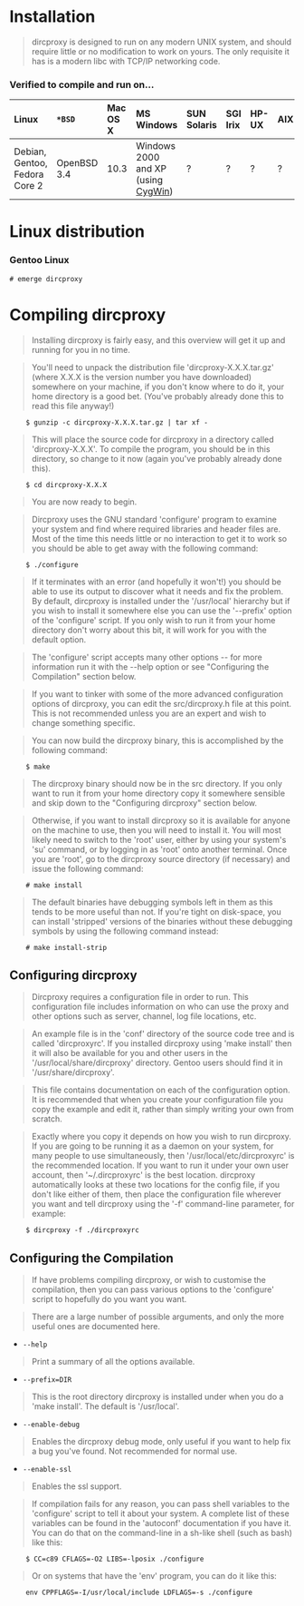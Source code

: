 # Installation #

> dircproxy is designed to run on any modern UNIX system, and should
> require little or no modification to work on yours. The only
> requisite it has is a modern libc with TCP/IP networking code.

### Verified to compile and run on... ###
| Linux | `*BSD` | Mac OS X | MS Windows | SUN Solaris | SGI Irix | HP-UX | AIX |
|:------|:-------|:---------|:-----------|:------------|:---------|:------|:----|
| Debian, Gentoo, Fedora Core 2 | OpenBSD 3.4 | 10.3     | Windows 2000 and XP (using [CygWin](http://www.cygwin.com/)) | ?           | ?        | ?     | ?   |


# Linux distribution #

### Gentoo Linux ###

```
# emerge dircproxy  
```


# Compiling dircproxy #

> Installing dircproxy is fairly easy, and this overview will get it
> up and running for you in no time.

> You'll need to unpack the distribution file 'dircproxy-X.X.X.tar.gz'
> (where X.X.X is the version number you have downloaded) somewhere on
> your machine, if you don't know where to do it, your home directory
> is a good bet. (You've probably already done this to read this
> file anyway!)

```
	$ gunzip -c dircproxy-X.X.X.tar.gz | tar xf -
```

> This will place the source code for dircproxy in a directory called
> 'dircproxy-X.X.X'. To compile the program, you should be in this
> directory, so change to it now (again you've probably already
> done this).

```
	$ cd dircproxy-X.X.X
```

> You are now ready to begin.

> Dircproxy uses the GNU standard 'configure' program to examine your
> system and find where required libraries and header files are.
> Most of the time this needs little or no interaction to get it
> to work so you should be able to get away with the following command:

```
	$ ./configure
```

> If it terminates with an error (and hopefully it won't!) you should
> be able to use its output to discover what it needs and fix the
> problem. By default, dircproxy is installed under the '/usr/local'
> hierarchy but if you wish to install it somewhere else you can use
> the '--prefix' option of the 'configure' script. If you only wish
> to run it from your home directory don't worry about this bit,
> it will work for you with the default option.

> The 'configure' script accepts many other options -- for more information
> run it with the --help option or see "Configuring the Compilation" section
> below.

> If you want to tinker with some of the more advanced configuration
> options of dircproxy, you can edit the src/dircproxy.h file at
> this point. This is not recommended unless you are an expert and
> wish to change something specific.

> You can now build the dircproxy binary, this is accomplished by
> the following command:

```
	$ make
```

> The dircproxy binary should now be in the src directory. If you
> only want to run it from your home directory copy it somewhere
> sensible and skip down to the "Configuring dircproxy" section below.

> Otherwise, if you want to install dircproxy so it is available for
> anyone on the machine to use, then you will need to install it.
> You will most likely need to switch to the 'root' user, either
> by using your system's 'su' command, or by logging in as 'root'
> onto another terminal. Once you are 'root', go to the dircproxy
> source directory (if necessary) and issue the following command:

```
	# make install
```

> The default binaries have debugging symbols left in them as this
> tends to be more useful than not. If you're tight on disk-space,
> you can install 'stripped' versions of the binaries without these
> debugging symbols by using the following command instead:

```
	# make install-strip
```

## Configuring dircproxy ##

> Dircproxy requires a configuration file in order to run. This
> configuration file includes information on who can use the proxy
> and other options such as server, channel, log file locations, etc.

> An example file is in the 'conf' directory of the source code tree and
> is called 'dircproxyrc'. If you installed dircproxy using 'make install'
> then it will also be available for you and other users in the
> '/usr/local/share/dircproxy' directory.  Gentoo users should find it in
> '/usr/share/dircproxy'.

> This file contains documentation on each of the configuration
> option. It is recommended that when you create your configuration file
> you copy the example and edit it, rather than simply writing your
> own from scratch.

> Exactly where you copy it depends on how you wish to run dircproxy.
> If you are going to be running it as a daemon on your system, for
> many people to use simultaneously, then '/usr/local/etc/dircproxyrc'
> is the recommended location. If you want to run it under your
> own user account, then '~/.dircproxyrc' is the best location.
> dircproxy automatically looks at these two locations for the config
> file, if you don't like either of them, then place the configuration
> file wherever you want and tell dircproxy using the '-f' command-line
> parameter, for example:

```
	$ dircproxy -f ./dircproxyrc
```

## Configuring the Compilation ##

> If have problems compiling dircproxy, or wish to customise the
> compilation, then you can pass various options to the 'configure'
> script to hopefully do you want you want.

> There are a large number of possible arguments, and only the more
> useful ones are documented here.

  * `--help`

> Print a summary of all the options available.

  * `--prefix=DIR`

> This is the root directory dircproxy is installed under
> when you do a 'make install'. The default is '/usr/local'.

  * `--enable-debug`

> Enables the dircproxy debug mode, only useful if you want to
> help fix a bug you've found. Not recommended for normal use.

  * `--enable-ssl`

> Enables the ssl support.

> If compilation fails for any reason, you can pass shell variables
> to the 'configure' script to tell it about your system. A complete
> list of these variables can be found in the 'autoconf' documentation
> if you have it. You can do that on the command-line in a sh-like
> shell (such as bash) like this:

```
	$ CC=c89 CFLAGS=-O2 LIBS=-lposix ./configure
```

> Or on systems that have the 'env' program, you can do it like this:

```
	env CPPFLAGS=-I/usr/local/include LDFLAGS=-s ./configure
```